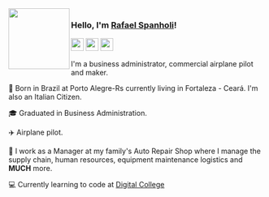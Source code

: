 <img src="https://c.tenor.com/90SEF-Ptnx8AAAAM/hello-hey.gif" width=120 align=left>

### Hello, I'm [Rafael Spanholi](https://www.linkedin.com/in/pedro-rafael-ervedosa-spanholi-06ab8014a/)! 

<a href="https://www.linkedin.com/in/pedro-rafael-ervedosa-spanholi-06ab8014a/"><img src="https://img.shields.io/badge/linkedin-%230077B5.svg?&style=for-the-badge&logo=linkedin&logoColor=white" height=25></a>
<a href="https://gitlab.com/rafaelles"><img src="https://encrypted-tbn0.gstatic.com/images?q=tbn:ANd9GcQFmAmjkktMlm6wTg9Xl1hI1hiGAK9y717L93T57w0J&s" height=25></a>
<a href="https://www.freecodecamp.org/fcc2098aedd-c4e7-4e36-9874-22fe162c4f81"><img src="https://img.shields.io/badge/Freecodecamp-%23123.svg?&style=for-the-badge&logo=freecodecamp&logoColor=green" height=25></a>  


I'm a business administrator, commercial airplane pilot and maker.

 📍 Born in Brazil at Porto Alegre-Rs currently living in Fortaleza - Ceará. I'm also an Italian Citizen.
 
 🎓 Graduated in Business Administration.
 
 ✈️ Airplane pilot. 
 
 🚗 I work as a Manager at my family's Auto Repair Shop where I manage the supply chain, human resources, equipment maintenance logistics and **MUCH** more.
 
 :computer:	Currently learning to code at [Digital College](https://digitalcollege.com.br/)

